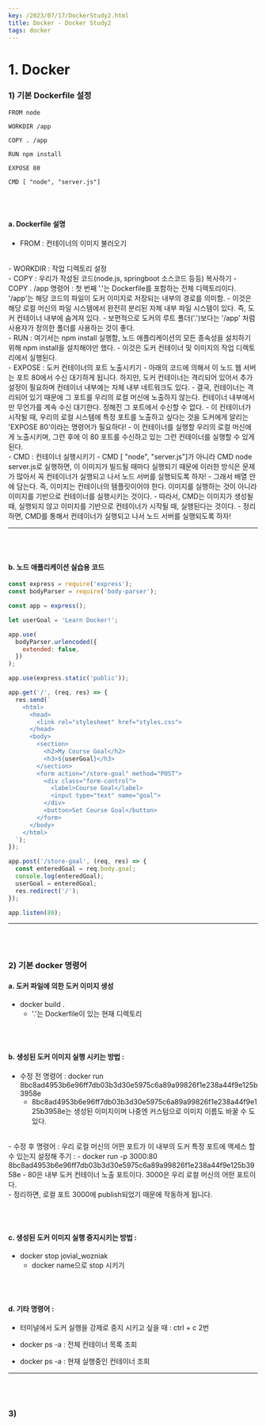 ```yaml
---
key: /2023/07/17/DockerStudy2.html
title: Docker - Docker Study2
tags: docker
---
```


# 1. Docker 

### 1) 기본 Dockerfile 설정

```docker
FROM node

WORKDIR /app

COPY . /app

RUN npm install

EXPOSE 80

CMD [ "node", "server.js"]

```

<br><br>

#### a. Dockerfile 설명

- FROM : 컨테이너의 이미지 불러오기

<br>
- WORKDIR : 작업 디렉토리 설정 

<br>
- COPY : 우리가 작성된 코드(node.js, springboot 소스코드 등등) 복사하기 
	- COPY . /app 명령어 : 첫 번째 '.'는 Dockerfile를 포함하는 전체 디렉토리이다. '/app'는 해당 코드의 파일이 도커 이미지로 저장되는 내부의 경로를 의미함. 
	- 이것은 해당 로컬 머신의 파일 시스템에서 완전히 분리된 자체 내부 파일 시스템이 있다. 즉, 도커 컨테이너 내부에 숨겨져 있다.
	- 보편적으로 도커의 루트 폴더('.')보다는 '/app' 처럼 사용자가 정의한 폴더를 사용하는 것이 좋다.

<br>
- RUN : 여기서는  npm install 실행함, 노드 애플리케이션의 모든 종속성을 설치하기 위해 npm install을 설치해야만 했다.
	- 이것은 도커 컨테이너 및 이미지의 작업 디렉토리에서 실행된다.  

<br>
- EXPOSE : 도커 컨테이너의 포트 노출시키기 
	- 아래의 코드에 의해서 이 노드 웹 서버는 포트 80에서 수신 대기하게 됩니다. 하지만, 도커 컨테이너는 격리되어 있어서 추가 설정이 필요하며 컨테이너 내부에는 자체 내부 네트워크도 있다. 
	- 결국, 컨테이너는 격리되어 있기 때문에 그 포트를 우리의 로컬 머신에 노출하지 않는다. 컨테이너 내부에서만 무언가를 계속 수신 대기한다. 정해진 그 포트에서 수신할 수 없다.
	- 이 컨테이너가 시작될 때, 우리의 로컬 시스템에 특정 포트를 노출하고 싶다는 것을 도커에게 알리는 'EXPOSE 80'이라는 명령어가 필요하다!
	- 이 컨테이너를 실행할 우리의 로컬 머신에게 노출시키며, 그런 후에 이 80 포트를 수신하고 있는 그런 컨테이너를 실행할 수 있게 된다.

<br>
- CMD : 컨테이너 실행시키기
	- CMD [ "node", "server.js"]가 아니라 CMD node server.js로 실행하면, 이 이미지가 빌드될 때마다 실행되기 때문에 이러한 방식은 문제가 많아서 꼭 컨테이너가 실행되고 나서 노드 서버를 실행되도록 하자!
	- 그래서 배열 안에 담는다. 즉, 이미지는 컨테이너의 템플릿이어야 한다. 이미지를 실행하는 것이 아니라 이미지를 기반으로 컨테이너를 실행시키는 것이다. 
	- 따라서, CMD는 이미지가 생성될 때, 실행되지 않고 이미지를 기반으로 컨테이너가 시작될 때, 실행된다는 것이다. 
	- 정리하면, CMD를 통해서 컨테이너가 실행되고 나서 노드 서버를 실행되도록 하자!
	
---

	
<br><br>

#### b. 노드 애플리케이션 실습용 코드 

```javascript
const express = require('express');
const bodyParser = require('body-parser');

const app = express();

let userGoal = 'Learn Docker!';

app.use(
  bodyParser.urlencoded({
    extended: false,
  })
);

app.use(express.static('public'));

app.get('/', (req, res) => {
  res.send(`
    <html>
      <head>
        <link rel="stylesheet" href="styles.css">
      </head>
      <body>
        <section>
          <h2>My Course Goal</h2>
          <h3>${userGoal}</h3>
        </section>
        <form action="/store-goal" method="POST">
          <div class="form-control">
            <label>Course Goal</label>
            <input type="text" name="goal">
          </div>
          <button>Set Course Goal</button>
        </form>
      </body>
    </html>
  `);
});

app.post('/store-goal', (req, res) => {
  const enteredGoal = req.body.goal;
  console.log(enteredGoal);
  userGoal = enteredGoal;
  res.redirect('/');
});

app.listen(80);

```	
	

---

<br><br>

### 2) 기본 docker 명령어 

#### a. 도커 파일에 의한 도커 이미지 생성

- docker build . 
	- '.'는 Dockerfile이 있는 현재 디렉토리 

<br><br>

#### b. 생성된 도커 이미지 실행 시키는 방법 :
 
- 수정 전 명령어 : docker run 8bc8ad4953b6e96ff7db03b3d30e5975c6a89a99826f1e238a44f9e125b3958e
	- 8bc8ad4953b6e96ff7db03b3d30e5975c6a89a99826f1e238a44f9e125b3958e는 생성된 이미지이며 나중엔 커스텀으로 이미지 이름도 바꿀 수 도 있다.

<br>
- 수정 후 명령어 : 우리 로컬 머신의 어떤 포트가 이 내부의 도커 특정 포트에 액세스 할 수 있는지 설정해 주기 :
	- docker run -p 3000:80 8bc8ad4953b6e96ff7db03b3d30e5975c6a89a99826f1e238a44f9e125b3958e
	- 80은 내부 도커 컨테이너 노출 포트이다. 3000은 우리 로컬 머신의 어떤 포트이다. 

<br>
- 정리하면, 로컬 포트 3000에 publish되었기 때문에 작동하게 됩니다.

<br><br>

#### c. 생성된 도커 이미지 실행 중지시키는 방법 :

- docker stop jovial_wozniak
	- docker name으로 stop 시키기 
	
<br><br>

#### d. 기타 명령어 :

- 터미널에서 도커 실행을 강제로 중지 시키고 싶을 때 : ctrl + c 2번 

- docker ps -a : 전체 컨테이너 목록 조회 

- docker ps -a : 현재 실행중인 컨테이너 조회 

	
	
---

<br><br>

### 3) 
	
	


	